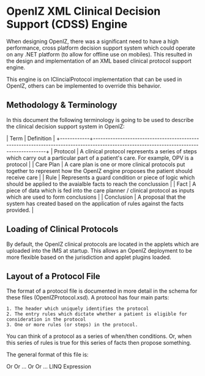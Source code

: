 ﻿# OpenIZ XML Clinical Decision Support (CDSS) Engine

When designing OpenIZ, there was a significant need to have a high performance, cross platform decision support system
which could operate on any .NET platform (to allow for offline use on mobiles). This resulted in the design and implementation
of an XML based clinical protocol support engine. 

This engine is on IClincialProtocol implementation that can be used in OpenIZ, others can be implemented to override this 
behavior.

## Methodology & Terminology

In this document the following terminology is going to be used to describe the clinical decision support system in OpenIZ:

|  Term      | Definition                                                                                                                              |
+------------+-----------------------------------------------------------------------------------------------------------------------------------------+
| Protocol   | A clinical protocol represents a series of steps which carry out a particular part of a patient's care. For example, OPV is a protocol  |
| Care Plan  | A care plan is one or more clinical protocols put together to represent how the OpenIZ engine proposes the patient should receive care  |
| Rule       | Represents a guard condition or piece of logic which should be applied to the avaialble facts to reach the conclussion				   |
| Fact       | A piece of data which is fed into the care planner / clinical protocol as inputs which are used to form conclusions					   |
| Conclusion | A proposal that the system has created based on the application of rules against the facts provided.                                    |

## Loading of Clinical Protocols

By default, the OpenIZ clinical protocols are located in the applets which are uploaded into the IMS at startup. This allows an 
OpenIZ deployment to be more flexible based on the jurisdiction and applet plugins loaded.

## Layout of a Protocol File

The format of a protocol file is documented in more detail in the schema for these files (OpenIZProtocol.xsd). A protocol has four
main parts:

	1. The header which uniquely identifies the protocol 
	2. The entry rules which dictate whether a patient is eligible for consideration in the protocol
	3. One or more rules (or steps) in the protocol.

You can think of a protocol as a series of when/then conditions. Or, when this series of rules is true for this series of facts
then propose something.

The general format of this file is:

<ProtocolDefinition xmlns="http://openiz.org/cdss" name="" protocolVersion="" uuid="">
  <when evaluation="">
    <linqExpression/> 
	Or
	<imsiExpression negationIndicator=""/>
	Or
	<expressionGrouping evaluation="and|or">
		...
	</expressionGrouping>
  </when>
  <rule id="">
    <when evaluation="and|or">
		<linqExpression/> 
		Or
		<imsiExpression negationIndicator=""/>
		Or
		<expressionGrouping evaluation="and|or">
			...
		</expressionGrouping>
    </when>
    <then>
      <action>
        <jsonModel>
          <![CDATA[
			// JSON FORMATTED DATA
            ]]>
        </jsonModel>
        <assign propertyName="">LINQ Expression</assign>
      </action>
    </then>
  </rule>
</ProtocolDefinition>